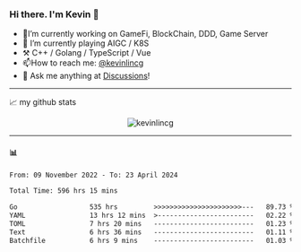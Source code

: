 ### Hi there. I'm Kevin 👋

- 🔭I’m currently working on GameFi, BlockChain, DDD, Game Server
- 🌱 I’m currently playing AIGC / K8S
-   :hammer_and_pick: C++ / Golang / TypeScript / Vue
- 📫How to reach me: [@kevinlincg](https://twitter.com/kevinlincg) 
-   :thought_balloon: Ask me anything at [Discussions](https://github.com/kevinlincg/kevinlincg/issues/new)!

---

📈 my github stats

<p align="center"> <img src="https://github-readme-stats-ouuan.vercel.app/api?username=kevinlincg&theme=dark&show_icons=true&count_private=true" alt="kevinlincg" />

---

#### :bar_chart: 

<!--START_SECTION:waka-->

```txt
From: 09 November 2022 - To: 23 April 2024

Total Time: 596 hrs 15 mins

Go                  535 hrs         >>>>>>>>>>>>>>>>>>>>>>---   89.73 %
YAML                13 hrs 12 mins  >------------------------   02.22 %
TOML                7 hrs 20 mins   -------------------------   01.23 %
Text                6 hrs 36 mins   -------------------------   01.11 %
Batchfile           6 hrs 9 mins    -------------------------   01.03 %
```

<!--END_SECTION:waka-->
